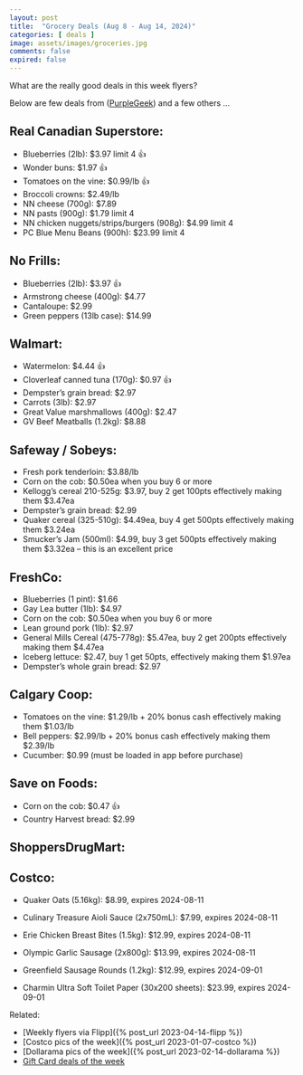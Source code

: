 ```yaml
---
layout: post
title:  "Grocery Deals (Aug 8 - Aug 14, 2024)"
categories: [ deals ]
image: assets/images/groceries.jpg
comments: false
expired: false
---
```


What are the really good deals in this week flyers?

Below are few deals from ([PurpleGeek](https://www.reddit.com/user/PurpleGeek/)) and a few others ...

## Real Canadian Superstore:
- Blueberries (2lb): $3.97 limit 4 &#128077;
- Wonder buns: $1.97 &#128077;
- Tomatoes on the vine: $0.99/lb &#128077;
- Broccoli crowns: $2.49/lb
- NN cheese (700g): $7.89
- NN pasts (900g): $1.79 limit 4
- NN chicken nuggets/strips/burgers (908g): $4.99 limit 4
- PC Blue Menu Beans (900h): $23.99 limit 4


## No Frills:
- Blueberries (2lb): $3.97 &#128077;
- Armstrong cheese (400g): $4.77
- Cantaloupe: $2.99
- Green peppers (13lb case): $14.99

## Walmart:
- Watermelon: $4.44 &#128077;
- Cloverleaf canned tuna (170g): $0.97 &#128077;
- Dempster’s grain bread: $2.97
- Carrots (3lb): $2.97
- Great Value marshmallows (400g): $2.47
- GV Beef Meatballs (1.2kg): $8.88

## Safeway / Sobeys:
- Fresh pork tenderloin: $3.88/lb
- Corn on the cob: $0.50ea when you buy 6 or more
- Kellogg’s cereal 210-525g: $3.97, buy 2 get 100pts effectively making them $3.47ea
- Dempster’s grain bread: $2.99
- Quaker cereal (325-510g): $4.49ea, buy 4 get 500pts effectively making them $3.24ea
- Smucker’s Jam (500ml): $4.99, buy 3 get 500pts effectively making them $3.32ea – this is an excellent price


## FreshCo:
- Blueberries (1 pint): $1.66
- Gay Lea butter (1lb): $4.97
- Corn on the cob: $0.50ea when you buy 6 or more
- Lean ground pork (1lb): $2.97
- General Mills Cereal (475-778g): $5.47ea, buy 2 get 200pts effectively making them $4.47ea
- Iceberg lettuce: $2.47, buy 1 get 50pts, effectively making them $1.97ea
- Dempster’s whole grain bread: $2.97

## Calgary Coop:
- Tomatoes on the vine: $1.29/lb + 20% bonus cash effectively making them $1.03/lb
- Bell peppers: $2.99/lb + 20% bonus cash effectively making them $2.39/lb
- Cucumber: $0.99 (must be loaded in app before purchase)


## Save on Foods:
- Corn on the cob: $0.47 &#128077;
- Country Harvest bread: $2.99

## ShoppersDrugMart:


## Costco:

- Quaker Oats (5.16kg): $8.99, expires 2024-08-11
- Culinary Treasure Aioli Sauce (2x750mL): $7.99, expires 2024-08-11
- Erie Chicken Breast Bites (1.5kg): $12.99, expires 2024-08-11
- Olympic Garlic Sausage (2x800g): $13.99, expires 2024-08-11

- Greenfield Sausage Rounds (1.2kg): $12.99, expires 2024-09-01
- Charmin Ultra Soft Toilet Paper (30x200 sheets): $23.99, expires 2024-09-01

Related:
 - [Weekly flyers via Flipp]({% post_url 2023-04-14-flipp %})
 - [Costco pics of the week]({% post_url 2023-01-07-costco %})
 - [Dollarama pics of the week]({% post_url 2023-02-14-dollarama %})
 - [Gift Card deals of the week](https://forums.redflagdeals.com/various-retailers-gift-cards-deals-discounts-2024-2666408)

 